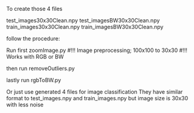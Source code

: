 To create those 4 files 

test_images30x30Clean.npy
test_imagesBW30x30Clean.npy
train_images30x30Clean.npy
train_imagesBW30x30Clean.npy

follow the procedure:

Run first zoomImage.py
#!!! Image preprocessing; 100x100 to 30x30
#!!! Works with RGB or BW

then run removeOutliers.py

lastly run rgbToBW.py

Or just use generated 4 files for image classification
They have similar format to test_images.npy and train_images.npy
but image size is 30x30 with less noise

